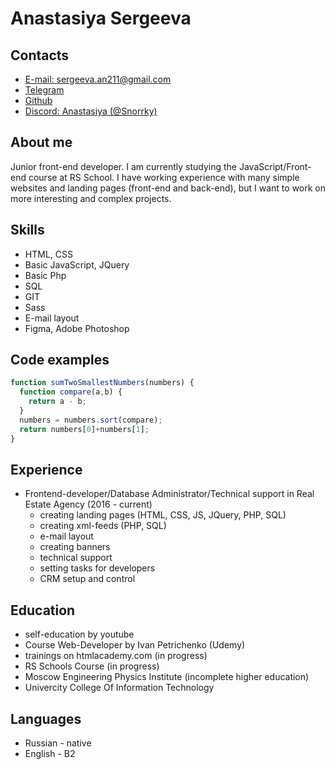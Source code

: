 
# Anastasiya Sergeeva

## Contacts

* [E-mail: sergeeva.an211@gmail.com](mailto:sergeeva.an211@gmail.com)
* [Telegram](https://t.me/snorrky)
* [Github](https://github.com/Snorrky/)
* [Discord: Anastasiya (@Snorrky)](https://discordapp.com/users/488331778923298816)

## About me

Junior front-end developer. I am currently studying the JavaScript/Front-end course at RS School. I have working experience with many simple websites and landing pages (front-end and back-end), but I want to work on more interesting and complex projects.

## Skills

* HTML, CSS
* Basic JavaScript, JQuery
* Basic Php
* SQL
* GIT
* Sass
* E-mail layout
* Figma, Adobe Photoshop 

## Code examples
```javascript
function sumTwoSmallestNumbers(numbers) {  
  function compare(a,b) {
    return a - b;
  }
  numbers = numbers.sort(compare);
  return numbers[0]+numbers[1];
}
```

## Experience

* Frontend-developer/Database Administrator/Technical support in Real Estate Agency
(2016 - current)
    * creating landing pages (HTML, CSS, JS, JQuery, PHP, SQL)
    * creating xml-feeds (PHP, SQL)
    * e-mail layout
    * creating banners
    * technical support
    * setting tasks for developers
    * CRM setup and control

## Education
* self-education by youtube
* Course Web-Developer by Ivan Petrichenko (Udemy)
* trainings on htmlacademy.com (in progress)
* RS Schools Course (in progress)
* Moscow Engineering Physics Institute (incomplete higher education)
* Univercity College Of Information Technology

## Languages
* Russian - native
* English - B2